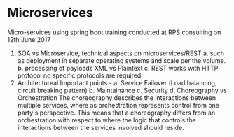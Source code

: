 # Microservices
Micro-services using spring boot training conducted at RPS consulting on 12th June 2017

1. SOA vs Microservice, technical aspects on microservices/REST
    a. such as deployment in separate operating systems and scale per the volume.
    b. processing of payloads XML vs Plaintext
    c. REST works with HTTP protocol no specific protocols are required.
2. Architectureal Important points - 
    a. Service Failover (Load balancing, circuit breaking pattern)
    b. Maintainance
    c. Security
    d. Choreography vs Orchestration
    	The choreography describes the interactions between multiple services, where as orchestration represents control from one party's perspective.
	This means that a choreography differs from an orchestration with respect to where the logic that controls the interactions between the services
	involved should reside.
